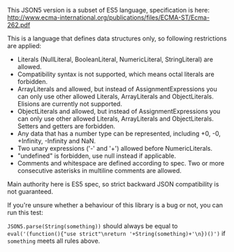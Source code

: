 
This JSON5 version is a subset of ES5 language, specification is here:
http://www.ecma-international.org/publications/files/ECMA-ST/Ecma-262.pdf

This is a language that defines data structures only, so following restrictions are applied:

- Literals (NullLiteral, BooleanLiteral, NumericLiteral, StringLiteral) are allowed.
- Compatibility syntax is not supported, which means octal literals are forbidden.
- ArrayLiterals and allowed, but instead of AssignmentExpressions you can only use other allowed Literals, ArrayLiterals and ObjectLiterals. Elisions are currently not supported.
- ObjectLiterals and allowed, but instead of AssignmentExpressions you can only use other allowed Literals, ArrayLiterals and ObjectLiterals. Setters and getters are forbidden.
- Any data that has a number type can be represented, including +0, -0, +Infinity, -Infinity and NaN.
- Two unary expressions ('-' and '+') allowed before NumericLiterals.
- "undefined" is forbidden, use null instead if applicable.
- Comments and whitespace are defined according to spec. Two or more consecutive asterisks in multiline comments are allowed.

Main authority here is ES5 spec, so strict backward JSON compatibility is not guaranteed.

If you're unsure whether a behaviour of this library is a bug or not, you can run this test:

`JSON5.parse(String(something))` should always be equal to `eval('(function(){"use strict"\nreturn '+String(something)+'\n})()')` if `something` meets all rules above.

